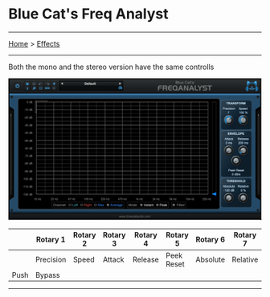# Blue Cat's Freq Analyst

---

[Home](../) > [Effects](./)

--- 

Both the mono and the stereo version have the same controlls

![logo](../assets/BlueCatFreqAnalyst.png)

|      | Rotary 1  | Rotary 2 | Rotary 3 | Rotary 4 | Rotary 5   | Rotary 6 | Rotary 7 |
|------|-----------|----------|----------|----------|------------|----------|----------|
|      | Precision | Speed    | Attack   | Release  | Peek Reset | Absolute | Relative | 
| Push | Bypass    |          |          |          |            |          |          |

---